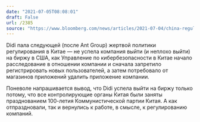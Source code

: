 ```yaml
---
date: "2021-07-05T08:08:01"
draft: False
url: /2385
source: "https://www.bloomberg.com/news/articles/2021-07-04/china-regulator-orders-didi-to-be-removed-from-app-stores"
---
```


Didi пала следующей (после Ant Group) жертвой политики регулирования в Китае — не успела компания выйти (и неплохо выйти) на биржу в США, как Управление по кибербезопасности в Китае начало расследование в отношении компании и сначала запретило регистрировать новых пользователей, а затем потребовало от магазинов приложений удалить приложение компании. 

Поневоле напрашивается вывод, что Didi успела выйти на биржу только потому, что все контролирующие органы Китая были заняты празднованием 100-летия Коммунистической партии Китая. А как отпраздновали, так и вернулись к работе, в смысле, к регулированию компаний.
